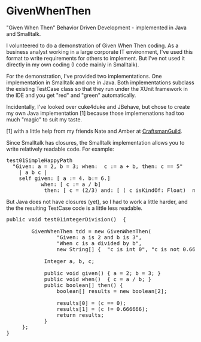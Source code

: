 GivenWhenThen
=============

"Given When Then" Behavior Driven Development - implemented in Java and Smalltalk.

I volunteered to do a demonstration of Given When Then coding.
As a business analyst working in a large corporate IT environment, 
I've used this format to write requirements for others to implement.
But I've not used it directly in my own coding (I code mainly in Smalltalk).

For the demonstration, I've provided two implementations.
One implementation in Smalltalk and one in Java.
Both implementations subclass the existing TestCase class
so that they run under the XUnit framework in the IDE
and you get "red" and "green" automatically.

Incidentally, I've looked over cuke4duke and JBehave,
but chose to create my own Java implementation [1]
because those implemenations had too much "magic"
to suit my taste.

[1] with a little help from my friends Nate and Amber at 
<a href="https://twitter.com/#!/CraftsmanGuild"> CraftsmanGuild</a>.

Since Smalltalk has closures, 
the Smalltalk implementation allows you to write relatively readable code.
For example:
<pre>
test01SimpleHappyPath
  "Given: a = 2, b = 3; when:  c := a + b, then: c == 5"
	| a b c |
	self given: [ a := 4. b:= 6.] 
	       when: [ c := a / b] 
	        then: [ c = (2/3) and: [ ( c isKindOf: Float)  not] ].
</pre>

But Java does not have closures (yet), 
so I had to work a little harder,
and the the resulting TestCase code is a little less readable.

<pre>
public void test01integerDivision()  {
  			
		GivenWhenThen tdd = new GivenWhenThen(
				"Given: a is 2 and b is 3", 
				"When c is a divided by b", 
				new String[] {  "c is int 0", "c is not 0.6666" } )   {
        
			Integer a, b, c;
			
			public void given() { a = 2; b = 3; }
			public void when()  { c = a / b; }	
			public boolean[] then() {
				boolean[] results = new boolean[2];
				
				results[0] = (c == 0);
				results[1] = (c != 0.666666);
				return results;	
			}	
	 };
}
	
</pre>
